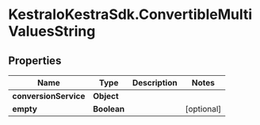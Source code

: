 # KestraIoKestraSdk.ConvertibleMultiValuesString

## Properties

Name | Type | Description | Notes
------------ | ------------- | ------------- | -------------
**conversionService** | **Object** |  | 
**empty** | **Boolean** |  | [optional] 


